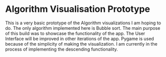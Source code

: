 # Algorithm Visualisation Prototype

This is a very basic prototype of the Algorithm visualizations I am hoping to do. The only algorithm implemented here is Bubble sort. 
The main purpose of this build was to showcase the functionality of the app. The User Interface will be improved in other iterations of the app.
Pygame is used because of the simplicity of making the visualization.
I am currently in the process of implementing the descending functionality.

